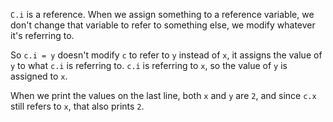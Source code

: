 `C.i` is a reference. When we assign something to a reference variable, we don't change that variable to refer to something else, we modify whatever it's referring to.

So `c.i = y` doesn't modify `c` to refer to `y` instead of `x`, it assigns the value of `y` to what `c.i` is referring to. `c.i` is referring to `x`, so the value of `y` is assigned to `x`.

When we print the values on the last line, both `x` and `y` are `2`, and since `c.x` still refers to `x`, that also prints `2`.